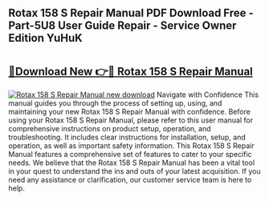 ## Rotax 158 S Repair Manual PDF Download Free - Part-5U8 User Guide Repair - Service Owner Edition YuHuK

# <h2><a href="http://bc49922.oget.top/?id=Rotax+158+S+Repair+Manual">🔗Download New 👉🔴 Rotax 158 S Repair Manual</a></h2>

[![Rotax 158 S Repair Manual new download](https://i.imgur.com/5g1atiW.png)](http://bc49922.oget.top/?id=Rotax+158+S+Repair+Manual)
Navigate with Confidence This manual guides you through the process of setting up, using, and maintaining your new Rotax 158 S Repair Manual with confidence. Before using your Rotax 158 S Repair Manual, please refer to this user manual for comprehensive instructions on product setup, operation, and troubleshooting. It includes clear instructions for installation, setup, and operation, as well as important safety information. This Rotax 158 S Repair Manual features a comprehensive set of features to cater to your specific needs. We believe that the Rotax 158 S Repair Manual has been a vital tool in your quest to understand the ins and outs of your latest acquisition. If you need any assistance or clarification, our customer service team is here to help.
